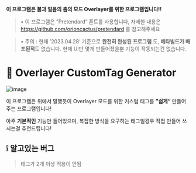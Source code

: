 **이 프로그램은 불과 얼음의 춤의 모드 Overlayer를 위한 프로그램입니다!!**

> • 이 프로그램은 ”Pretendard“ 폰트를 사용합니다, 자세한 내용은 https://github.com/orioncactus/pretendard 를 참고해주세요 

> • 주의 : 현재 ’2023.04.28‘ 기준으로 **완전히 완성된 프로그램** 도, **베타빌드가 배포된적**도 없습니다. 현재 UI만 몇개 만들어졌을뿐 기능이 작동되는건 없습니다.

# 📑 Overlayer CustomTag Generator
![image](https://user-images.githubusercontent.com/89384053/236586969-b833ae06-97f0-476f-ab98-96b18f1daaf6.png)

이 프로그램은 위에서 말했듯이 Overlayer 모드를 위한 커스텀 태그를 **”쉽게“** 만들어주는 프로그램입니다!

아주 **기본적인** 기능만 들어있으며, 복잡한 방식을 요구하는 태그일경우 직접 만들어 쓰시는걸 추천드립니다!

## ❕ 알고있는 버그

> 태그가 2개 이상 적용이 안됨
